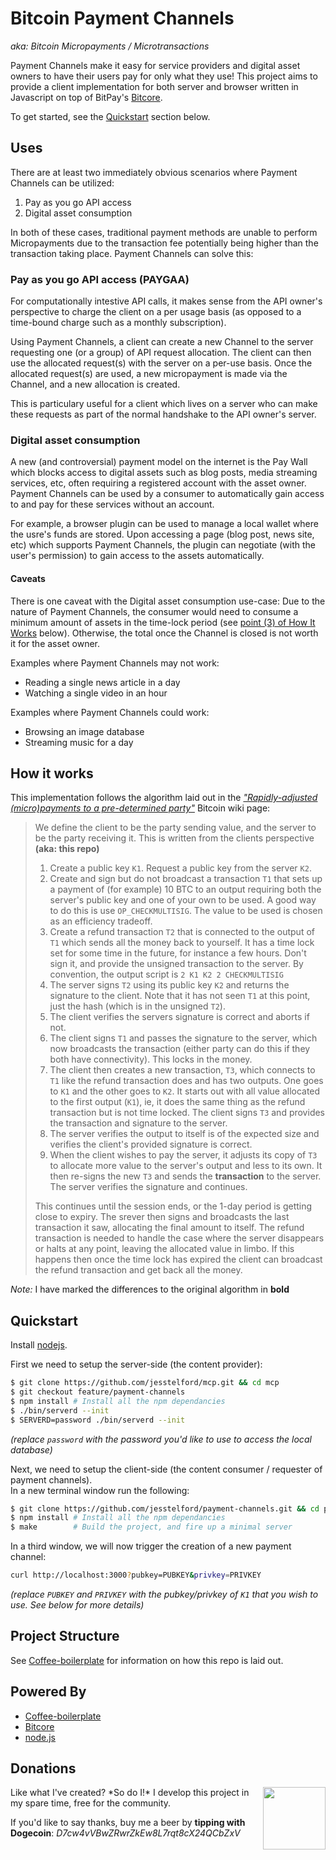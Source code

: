 # Bitcoin Payment Channels

*aka: Bitcoin Micropayments / Microtransactions*

Payment Channels make it easy for service providers and digital asset owners to
have their users pay for only what they use! This project aims to provide a
client implementation for both server and browser written in Javascript on top
of BitPay's [Bitcore](http://bitcore.io).

To get started, see the [Quickstart](#quickstart) section below.

## Uses

There are at least two immediately obvious scenarios where Payment Channels can
be utilized:

 1. Pay as you go API access
 2. Digital asset consumption

In both of these cases, traditional payment methods are unable to perform
Micropayments due to the transaction fee potentially being higher than the
transaction taking place. Payment Channels can solve this:

### Pay as you go API access (PAYGAA)

For computationally intestive API calls, it makes sense from the API owner's
perspective to charge the client on a per usage basis (as opposed to a
time-bound charge such as a monthly subscription).

Using Payment Channels, a client can create a new Channel to the server
requesting one (or a group) of API request allocation. The client can then
use the allocated request(s) with the server on a per-use basis. Once the
allocated request(s) are used, a new micropayment is made via the Channel, and a
new allocation is created.

This is particulary useful for a client which lives on a server who can make
these requests as part of the normal handshake to the API owner's server.

### Digital asset consumption

A new (and controversial) payment model on the internet is the Pay Wall which
blocks access to digital assets such as blog posts, media streaming services,
etc, often requiring a registered account with the asset owner. Payment Channels
can be used by a consumer to automatically gain access to and pay for these
services without an account.

For example, a browser plugin can be used to manage a local wallet where the
usre's funds are stored. Upon accessing a page (blog post, news site, etc) which
supports Payment Channels, the plugin can negotiate (with the user's permission)
to gain access to the assets automatically.

#### Caveats

There is one caveat with the Digital asset consumption use-case: Due to the
nature of Payment Channels, the consumer would need to consume a minimum amount
of assets in the time-lock period (see [point (3) of How It
Works](#how-it-works) below). Otherwise, the total once the Channel is closed is
not worth it for the asset owner.

Examples where Payment Channels may not work:

 * Reading a single news article in a day
 * Watching a single video in an hour

Examples where Payment Channels could work:

 * Browsing an image database
 * Streaming music for a day

## How it works

This implementation follows the algorithm laid out in the [*"Rapidly-adjusted (micro)payments to a pre-determined party"*](https://en.bitcoin.it/wiki/Contracts#Example_7:_Rapidly-adjusted_.28micro.29payments_to_a_pre-determined_party) Bitcoin wiki page:

> We define the client to be the party sending value, and the server to be the party receiving it. This is written from the clients perspective **(aka: this repo)**
> 
> 1. Create a public key `K1`. Request a public key from the server `K2`.
> 2. Create and sign but do not broadcast a transaction `T1` that sets up a payment of (for example) 10 BTC to an output requiring both the server's public key and one of your own to be used. A good way to do this is use `OP_CHECKMULTISIG`. The value to be used is chosen as an efficiency tradeoff.
> 3. Create a refund transaction `T2` that is connected to the output of `T1` which sends all the money back to yourself. It has a time lock set for some time in the future, for instance a few hours. Don't sign it, and provide the unsigned transaction to the server. By convention, the output script is `2 K1 K2 2 CHECKMULTISIG`
> 4. The server signs `T2` using its public key `K2` and returns the signature to the client. Note that it has not seen `T1` at this point, just the hash (which is in the unsigned `T2`).
> 5. The client verifies the servers signature is correct and aborts if not.
> 6. The client signs `T1` and passes the signature to the server, which now broadcasts the transaction (either party can do this if they both have connectivity). This locks in the money.
> 7. The client then creates a new transaction, `T3`, which connects to `T1` like the refund transaction does and has two outputs. One goes to `K1` and the other goes to `K2`. It starts out with all value allocated to the first output (`K1`), ie, it does the same thing as the refund transaction but is not time locked. The client signs `T3` and provides the transaction and signature to the server.
> 8. The server verifies the output to itself is of the expected size and verifies the client's provided signature is correct.
> 9. When the client wishes to pay the server, it adjusts its copy of `T3` to allocate more value to the server's output and less to its own. It then re-signs the new `T3` and sends the **transaction** to the server. The server verifies the signature and continues.
> 
> This continues until the session ends, or the 1-day period is getting close to expiry. The srever then signs and broadcasts the last transaction it saw, allocating the final amount to itself. The refund transaction is needed to handle the case where the server disappears or halts at any point, leaving the allocated value in limbo. If this happens then once the time lock has expired the client can broadcast the refund transaction and get back all the money.

*Note:* I have marked the differences to the original algorithm in **bold**

## Quickstart

Install [nodejs](http://nodejs.org/download/).

First we need to setup the server-side (the content provider):

```bash
$ git clone https://github.com/jesstelford/mcp.git && cd mcp
$ git checkout feature/payment-channels
$ npm install # Install all the npm dependancies
$ ./bin/serverd --init
$ SERVERD=password ./bin/serverd --init
```

*(replace `password` with the password you'd like to use to access the local
database)*

Next, we need to setup the client-side (the content consumer / requester of
payment channels).  
In a new terminal window run the following:

```bash
$ git clone https://github.com/jesstelford/payment-channels.git && cd payment-channels
$ npm install # Install all the npm dependancies
$ make        # Build the project, and fire up a minimal server
```

In a third window, we will now trigger the creation of a new payment channel:

```bash
curl http://localhost:3000?pubkey=PUBKEY&privkey=PRIVKEY
```

*(replace `PUBKEY` and `PRIVKEY` with the pubkey/privkey of `K1` that you wish
to use. See below for more details)*

## Project Structure

See
[Coffee-boilerplate](http://github.com/jesstelford/coffee-boilerplate#project-structure)
for information on how this repo is laid out.

## Powered By

 * [Coffee-boilerplate](https://github.com/jesstelford/coffee-boilerplate)
 * [Bitcore](https://github.com/bitpay/bitcore)
 * [node.js](http://nodejs.org)

## Donations

<img src="http://dogecoin.com/imgs/dogecoin-300.png" width=100 height=100 align=right />
Like what I've created? *So do I!* I develop this project in my spare time, free for the community.

If you'd like to say thanks, buy me a beer by **tipping with Dogecoin**: *D7cw4vVBwZRwrZkEw8L7rqt8cX24QCbZxV*
